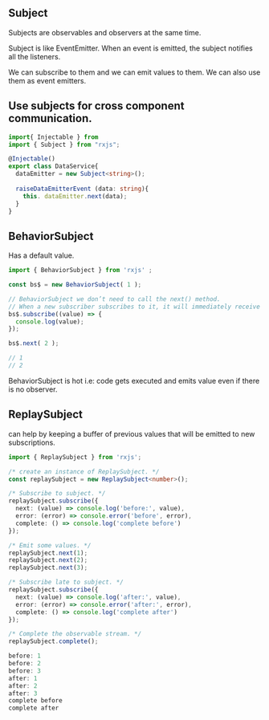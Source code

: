 ## Subject
Subjects are observables and observers at the same time. 

Subject is like EventEmitter. When an event is emitted, the subject notifies all the listeners.

We can subscribe to them and we can emit values to them. 
We can also use them as event emitters.


## Use subjects for cross component communication. 
```ts
import{ Injectable } from
import { Subject } from "rxjs";

@Injectable()
export class DataService{
  dataEmitter = new Subject<string>();
  
  raiseDataEmitterEvent (data: string){
    this. dataEmitter.next(data);
  }
}
```

## BehaviorSubject
Has a default value. 

```ts
import { BehaviorSubject } from 'rxjs' ;

const bs$ = new BehaviorSubject( 1 );

// BehaviorSubject we don’t need to call the next() method. 
// When a new subscriber subscribes to it, it will immediately receive the last emitted value from the subject. 
bs$.subscribe((value) => {
  console.log(value);
});

bs$.next( 2 );

// 1
// 2
```
BehaviorSubject is hot i.e: code gets executed and emits value even if there is no observer.


## ReplaySubject
can help by keeping a buffer of previous values that will be emitted to new subscriptions.
```ts
import { ReplaySubject } from 'rxjs';

/* create an instance of ReplaySubject. */
const replaySubject = new ReplaySubject<number>();

/* Subscribe to subject. */
replaySubject.subscribe({
  next: (value) => console.log('before:', value),
  error: (error) => console.error('before', error),
  complete: () => console.log('complete before')
});

/* Emit some values. */
replaySubject.next(1);
replaySubject.next(2);
replaySubject.next(3);

/* Subscribe late to subject. */
replaySubject.subscribe({
  next: (value) => console.log('after:', value),
  error: (error) => console.error('after:', error),
  complete: () => console.log('complete after')
});

/* Complete the observable stream. */
replaySubject.complete();

before: 1
before: 2
before: 3
after: 1
after: 2
after: 3
complete before
complete after

```
